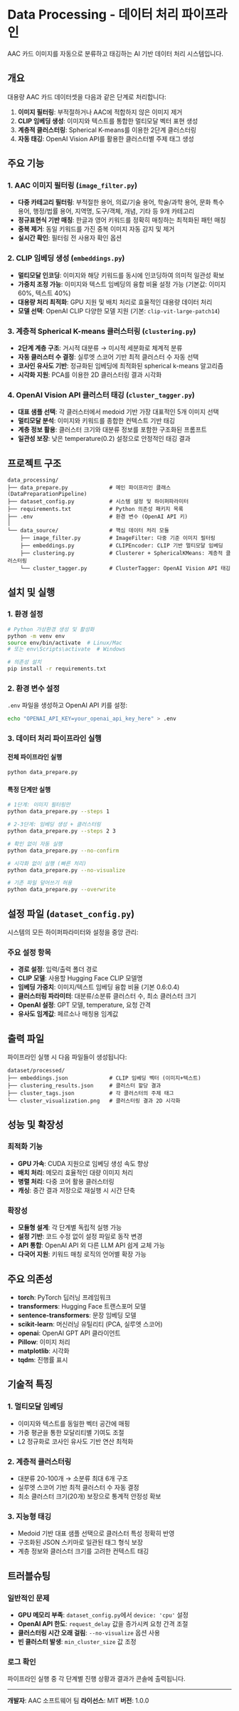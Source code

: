 # Data Processing - 데이터 처리 파이프라인

AAC 카드 이미지를 자동으로 분류하고 태깅하는 AI 기반 데이터 처리 시스템입니다.

## 개요

대용량 AAC 카드 데이터셋을 다음과 같은 단계로 처리합니다:
1. **이미지 필터링**: 부적절하거나 AAC에 적합하지 않은 이미지 제거
2. **CLIP 임베딩 생성**: 이미지와 텍스트를 통합한 멀티모달 벡터 표현 생성
3. **계층적 클러스터링**: Spherical K-means를 이용한 2단계 클러스터링
4. **자동 태깅**: OpenAI Vision API를 활용한 클러스터별 주제 태그 생성

## 주요 기능

### 1. AAC 이미지 필터링 (`image_filter.py`)
- **다중 카테고리 필터링**: 부적절한 용어, 의료/기술 용어, 학술/과학 용어, 문화 특수 용어, 행정/법률 용어, 지역명, 도구/객체, 개념, 기타 등 9개 카테고리
- **정규표현식 기반 매칭**: 한글과 영어 키워드를 정확히 매칭하는 최적화된 패턴 매칭
- **중복 제거**: 동일 키워드를 가진 중복 이미지 자동 감지 및 제거
- **실시간 확인**: 필터링 전 사용자 확인 옵션

### 2. CLIP 임베딩 생성 (`embeddings.py`)
- **멀티모달 인코딩**: 이미지와 해당 키워드를 동시에 인코딩하여 의미적 일관성 확보
- **가중치 조정 가능**: 이미지와 텍스트 임베딩의 융합 비율 설정 가능 (기본값: 이미지 60%, 텍스트 40%)
- **대용량 처리 최적화**: GPU 지원 및 배치 처리로 효율적인 대용량 데이터 처리
- **모델 선택**: OpenAI CLIP 다양한 모델 지원 (기본: `clip-vit-large-patch14`)

### 3. 계층적 Spherical K-means 클러스터링 (`clustering.py`)
- **2단계 계층 구조**: 거시적 대분류 → 미시적 세분화로 체계적 분류
- **자동 클러스터 수 결정**: 실루엣 스코어 기반 최적 클러스터 수 자동 선택
- **코사인 유사도 기반**: 정규화된 임베딩에 최적화된 spherical k-means 알고리즘
- **시각화 지원**: PCA를 이용한 2D 클러스터링 결과 시각화

### 4. OpenAI Vision API 클러스터 태깅 (`cluster_tagger.py`)
- **대표 샘플 선택**: 각 클러스터에서 medoid 기반 가장 대표적인 5개 이미지 선택
- **멀티모달 분석**: 이미지와 키워드를 종합한 컨텍스트 기반 태깅
- **계층 정보 활용**: 클러스터 크기와 대분류 정보를 포함한 구조화된 프롬프트
- **일관성 보장**: 낮은 temperature(0.2) 설정으로 안정적인 태깅 결과

## 프로젝트 구조

```
data_processing/
├── data_prepare.py             # 메인 파이프라인 클래스 (DataPreparationPipeline)
├── dataset_config.py           # 시스템 설정 및 하이퍼파라미터
├── requirements.txt            # Python 의존성 패키지 목록
├── .env                        # 환경 변수 (OpenAI API 키)
│
└── data_source/                # 핵심 데이터 처리 모듈
    ├── image_filter.py         # ImageFilter: 다중 기준 이미지 필터링
    ├── embeddings.py           # CLIPEncoder: CLIP 기반 멀티모달 임베딩
    ├── clustering.py           # Clusterer + SphericalKMeans: 계층적 클러스터링
    └── cluster_tagger.py       # ClusterTagger: OpenAI Vision API 태깅
```

## 설치 및 실행

### 1. 환경 설정

```bash
# Python 가상환경 생성 및 활성화
python -m venv env
source env/bin/activate  # Linux/Mac
# 또는 env\Scripts\activate  # Windows

# 의존성 설치
pip install -r requirements.txt
```

### 2. 환경 변수 설정

`.env` 파일을 생성하고 OpenAI API 키를 설정:

```bash
echo "OPENAI_API_KEY=your_openai_api_key_here" > .env
```

### 3. 데이터 처리 파이프라인 실행

#### 전체 파이프라인 실행
```bash
python data_prepare.py
```

#### 특정 단계만 실행
```bash
# 1단계: 이미지 필터링만
python data_prepare.py --steps 1

# 2-3단계: 임베딩 생성 + 클러스터링
python data_prepare.py --steps 2 3

# 확인 없이 자동 실행
python data_prepare.py --no-confirm

# 시각화 없이 실행 (빠른 처리)
python data_prepare.py --no-visualize

# 기존 파일 덮어쓰기 허용
python data_prepare.py --overwrite
```

## 설정 파일 (`dataset_config.py`)

시스템의 모든 하이퍼파라미터와 설정을 중앙 관리:

### 주요 설정 항목
- **경로 설정**: 입력/출력 폴더 경로
- **CLIP 모델**: 사용할 Hugging Face CLIP 모델명
- **임베딩 가중치**: 이미지/텍스트 임베딩 융합 비율 (기본 0.6:0.4)
- **클러스터링 파라미터**: 대분류/소분류 클러스터 수, 최소 클러스터 크기
- **OpenAI 설정**: GPT 모델, temperature, 요청 간격
- **유사도 임계값**: 페르소나 매칭용 임계값

## 출력 파일

파이프라인 실행 시 다음 파일들이 생성됩니다:

```
dataset/processed/
├── embeddings.json             # CLIP 임베딩 벡터 (이미지+텍스트)
├── clustering_results.json     # 클러스터 할당 결과
├── cluster_tags.json           # 각 클러스터의 주제 태그
└── cluster_visualization.png   # 클러스터링 결과 2D 시각화
```

## 성능 및 확장성

### 최적화 기능
- **GPU 가속**: CUDA 지원으로 임베딩 생성 속도 향상
- **배치 처리**: 메모리 효율적인 대량 이미지 처리
- **병렬 처리**: 다중 코어 활용 클러스터링
- **캐싱**: 중간 결과 저장으로 재실행 시 시간 단축

### 확장성
- **모듈형 설계**: 각 단계별 독립적 실행 가능
- **설정 기반**: 코드 수정 없이 설정 파일로 동작 변경
- **API 통합**: OpenAI API 외 다른 LLM API 쉽게 교체 가능
- **다국어 지원**: 키워드 매칭 로직의 언어별 확장 가능

## 주요 의존성

- **torch**: PyTorch 딥러닝 프레임워크
- **transformers**: Hugging Face 트랜스포머 모델
- **sentence-transformers**: 문장 임베딩 모델
- **scikit-learn**: 머신러닝 유틸리티 (PCA, 실루엣 스코어)
- **openai**: OpenAI GPT API 클라이언트
- **Pillow**: 이미지 처리
- **matplotlib**: 시각화
- **tqdm**: 진행률 표시

## 기술적 특징

### 1. 멀티모달 임베딩
- 이미지와 텍스트를 동일한 벡터 공간에 매핑
- 가중 평균을 통한 모달리티별 기여도 조절
- L2 정규화로 코사인 유사도 기반 연산 최적화

### 2. 계층적 클러스터링
- 대분류 20-100개 → 소분류 최대 6개 구조
- 실루엣 스코어 기반 최적 클러스터 수 자동 결정
- 최소 클러스터 크기(20개) 보장으로 통계적 안정성 확보

### 3. 지능형 태깅
- Medoid 기반 대표 샘플 선택으로 클러스터 특성 정확히 반영
- 구조화된 JSON 스키마로 일관된 태그 형식 보장
- 계층 정보와 클러스터 크기를 고려한 컨텍스트 태깅

## 트러블슈팅

### 일반적인 문제
- **GPU 메모리 부족**: `dataset_config.py`에서 `device: 'cpu'` 설정
- **OpenAI API 한도**: `request_delay` 값을 증가시켜 요청 간격 조절
- **클러스터링 시간 오래 걸림**: `--no-visualize` 옵션 사용
- **빈 클러스터 발생**: `min_cluster_size` 값 조정

### 로그 확인
파이프라인 실행 중 각 단계별 진행 상황과 결과가 콘솔에 출력됩니다.

---

**개발자**: AAC 소프트웨어 팀
**라이선스**: MIT
**버전**: 1.0.0